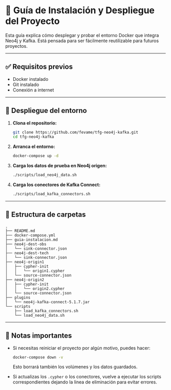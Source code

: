 # 📄 Guía de Instalación y Despliegue del Proyecto

Esta guía explica cómo desplegar y probar el entorno Docker que integra Neo4j y Kafka. Está pensada para ser fácilmente reutilizable para futuros proyectos.

---

## ✅ Requisitos previos

- Docker instalado  
- Git instalado  
- Conexión a internet

---

## 🚀 Despliegue del entorno

1. **Clona el repositorio:**
   
   ```bash
   git clone https://github.com/fevame/tfg-neo4j-kafka.git
   cd tfg-neo4j-kafka
   ```

2. **Arranca el entorno:**
   
   ```bash
   docker-compose up -d
   ```

3. **Carga los datos de prueba en Neo4j origen:**
   
   ```bash
   ./scripts/load_neo4j_data.sh
   ```

4. **Carga los conectores de Kafka Connect:**
   
   ```bash
   ./scripts/load_kafka_connectors.sh
   ```

---

## 📂 Estructura de carpetas

```
.
├── README.md
├── docker-compose.yml
├── guia-instalacion.md
├── neo4j-dest-obs
│   └── sink-connector.json
├── neo4j-dest-tech
│   └── sink-connector.json
├── neo4j-origin1
│   ├── cypher-init
│   │   └── origin1.cypher
│   └── source-connector.json
├── neo4j-origin2
│   ├── cypher-init
│   │   └── origin2.cypher
│   └── source-connector.json
├── plugins
│   └── neo4j-kafka-connect-5.1.7.jar
└── scripts
    ├── load_kafka_connectors.sh
    └── load_neo4j_data.sh
```

---

## 📄 Notas importantes

- Si necesitas reiniciar el proyecto por algún motivo, puedes hacer:
  
  ```bash
  docker-compose down -v
  ```

  Esto borrará también los volúmenes y los datos guardados.

- Si actualizas los `.cypher` o los conectores, vuelve a ejecutar los scripts correspondientes dejando la linea de eliminación para evitar errores.

